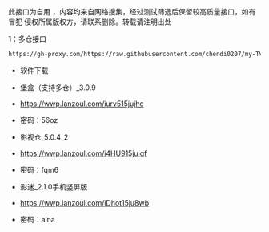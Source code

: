 此接口为自用 ，内容均来自网络搜集，经过测试筛选后保留较高质量接口，如有冒犯 侵权所属版权方，请联系删除。转载请注明出处

1：多仓接口
````bash
https://gh-proxy.com/https://raw.githubusercontent.com/chendi0207/my-TVBOX/main/tvboxqq/本地仓.txt
````

- 软件下载
- 堡盒（支持多仓）_3.0.9
- https://wwp.lanzoul.com/iurv515jujhc
- 密码：56oz

- 影视仓_5.0.4_2
- https://wwp.lanzoul.com/i4HU915juiqf
- 密码：fqm6

- 影迷_2.1.0手机竖屏版
- https://wwp.lanzoul.com/iDhot15ju8wb
- 密码：aina